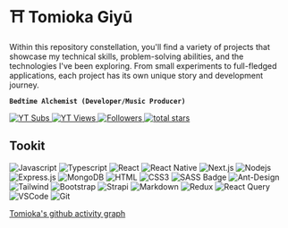 # ⛩️ Tomioka Giyū

Within this repository constellation, you'll find a variety of projects that showcase my technical skills, problem-solving abilities, and the technologies I've been exploring. From small experiments to full-fledged applications, each project has its own unique story and development journey.

**`Bedtime Alchemist (Developer/Music Producer)`**

<p align="left">
  <a href="https://www.youtube.com/channel/UC4jFjK9kADqSa3o0FZzjwZw?sub_confirmation=1">
    <img alt="YT Subs" title="Subscribe to my YouTube channel" src="https://custom-icon-badges.demolab.com/youtube/channel/subscribers/UC4jFjK9kADqSa3o0FZzjwZw?color=%23E05D44&label=SUBSCRIBE&logo=video&logoColor=white&style=for-the-badge&labelColor=CE4630"/>
  </a>
  <a href="https://www.youtube.com/channel/UC4jFjK9kADqSa3o0FZzjwZw">
    <img alt="YT Views" title="YouTube views" src="https://custom-icon-badges.demolab.com/youtube/channel/views/UC4jFjK9kADqSa3o0FZzjwZw?color=%23E1AD0E&logo=eye&logoColor=white&style=for-the-badge&labelColor=C79600"/>
  </a>
  <a href="https://github.com/tomioka0802?tab=followers">
    <img alt="Followers" title="Follow me on Github" src="https://custom-icon-badges.demolab.com/github/followers/tomioka0802?color=236ad3&labelColor=1155ba&style=for-the-badge&logo=person-add&label=Follow&logoColor=white"/>
  </a>
  <a href="https://github.com/tomioka0802?tab=repositories&sort=stargazers">
    <img alt="total stars" title="Total stars on GitHub" src="https://custom-icon-badges.demolab.com/github/stars/tomioka0802?color=55960c&style=for-the-badge&labelColor=488207&logo=star"/>
  </a>
</p>

## Tookit

![Javascript](https://img.shields.io/badge/Javascript-F0DB4F?style=for-the-badge&labelColor=black&logo=javascript&logoColor=F0DB4F)
![Typescript](https://img.shields.io/badge/Typescript-007acc?style=for-the-badge&labelColor=black&logo=typescript&logoColor=007acc)
![React](https://img.shields.io/badge/-React-61DBFB?style=for-the-badge&labelColor=black&logo=react&logoColor=61DBFB)
![React Native](https://img.shields.io/badge/React_Native-20232A?style=for-the-badge&logo=react&logoColor=61DAFB)
![Next.js](https://img.shields.io/badge/next.js-000000?style=for-the-badge&logo=nextdotjs&logoColor=white)
![Nodejs](https://img.shields.io/badge/Nodejs-3C873A?style=for-the-badge&labelColor=black&logo=node.js&logoColor=3C873A)
![Express.js](https://img.shields.io/badge/Express.js-000000?style=for-the-badge&logo=express&logoColor=white)
![MongoDB](https://img.shields.io/badge/MongoDB-4EA94B?style=for-the-badge&logo=mongodb&logoColor=white)
![HTML](https://img.shields.io/badge/HTML5-E34F26?style=for-the-badge&logo=html5&logoColor=white)
![CSS3](https://img.shields.io/badge/CSS3-1572B6?style=for-the-badge&logo=css3&logoColor=white)
![SASS Badge](https://img.shields.io/badge/Sass-CC6699?style=for-the-badge&logo=sass&logoColor=white)
![Ant-Design](https://img.shields.io/badge/AntDesign-0170FE?style=for-the-badge&logo=antdesign&logoColor=white)
![Tailwind](https://img.shields.io/badge/Tailwind_CSS-092749?style=for-the-badge&logo=tailwindcss&logoColor=06B6D4&labelColor=000000)
![Bootstrap](https://img.shields.io/badge/Bootstrap-563D7C?style=for-the-badge&logo=bootstrap&logoColor=white)
![Strapi](https://img.shields.io/badge/strapi-2E7EEA?style=for-the-badge&logo=strapi&logoColor=white)
![Markdown](https://img.shields.io/badge/Markdown-000000?style=for-the-badge&logo=markdown&logoColor=white)
![Redux](https://img.shields.io/badge/Redux-593D88?style=for-the-badge&logo=redux&logoColor=white)
![React Query](https://img.shields.io/badge/-React_Query-FF4154?style=for-the-badge&logo=react%20query&logoColor=white)
![VSCode](https://img.shields.io/badge/Visual_Studio-0078d7?style=for-the-badge&logo=visual%20studio&logoColor=white)
![Git](https://img.shields.io/badge/Git-F05032?style=for-the-badge&logo=git&logoColor=white)

[Tomioka's github activity graph](https://github-readme-activity-graph.vercel.app/graph?username=tomioka0802&bg_color=ffcfe9&color=9e4c98&line=9e4c98&point=403d3d&area=true&hide_border=true)
